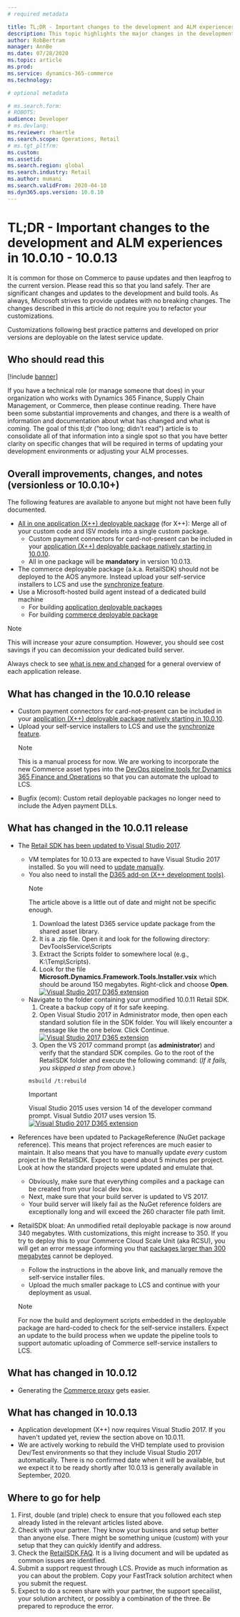```yaml
---
# required metadata

title: TL;DR - Important changes to the development and ALM experiences in 10.0.10 - 10.0.13 
description: This topic highlights the major changes in the development tools, SDKs, and ALM .
author: RobBertram 
manager: AnnBe
ms.date: 07/28/2020
ms.topic: article
ms.prod: 
ms.service: dynamics-365-commerce
ms.technology: 

# optional metadata

# ms.search.form: 
# ROBOTS: 
audience: Developer
# ms.devlang: 
ms.reviewer: rhaertle
ms.search.scope: Operations, Retail 
# ms.tgt_pltfrm: 
ms.custom: 
ms.assetid: 
ms.search.region: global
ms.search.industry: Retail
ms.author: mumani
ms.search.validFrom: 2020-04-10
ms.dyn365.ops.version: 10.0.10
---
```


# TL;DR - Important changes to the development and ALM experiences in 10.0.10 - 10.0.13 

It is common for those on Commerce to pause updates and then leapfrog to the current version.  Please read this so that you land safely.  Ther are significant changes and updates to the development and build tools.  As always, Microsoft strives to provide updates with no breaking changes.  The changes described in this article do not require you to refactor your customizations.  

Customizations following best practice patterns and developed on prior versions are deployable on the latest service update.  

## Who should read this

[!include [banner](../../includes/banner.md)]

If you have a technical role (or manage someone that does) in your organization who works with Dynamics 365 Finance, Supply Chain Management, or Commerce, then please continue reading.  There have been some substantial improvements and changes, and there is a wealth of information and documentation about what has changed and what is coming.  The goal of this tl;dr ("too long; didn't read") article is to consolidate all of that information into a single spot so that you have better clarity on specific changes that will be required in terms of updating your development environments or adjusting your ALM processes.  


## Overall improvements, changes, and notes (versionless or 10.0.10+)

The following features are available to anyone but might not have been fully documented.
- [All in one application (X++) deployable package](https://docs.microsoft.com/en-us/dynamics365/fin-ops-core/dev-itpro/dev-tools/aio-deployable-packages) (for X++):  Merge all of your custom code and ISV models into a single custom package.
  - Custom payment connectors for card-not-present can be included in your [application (X++) deployable package natively starting in 10.0.10](https://docs.microsoft.com/en-us/dynamics365/fin-ops-core/dev-itpro/dev-tools/aio-deployable-packages).
  - All in one package will be **mandatory** in version 10.0.13.
- The commerce deployable package (a.k.a. RetailSDK) should not be deployed to the AOS anymore.  Instead upload your self-service installers to LCS and use the [synchronize feature](https://docs.microsoft.com/en-us/dynamics365/commerce/dev-itpro/synchronize-installers).
- Use a Microsoft-hosted build agent instead of a dedicated build machine
  - For building [application deployable packages](https://docs.microsoft.com/en-us/dynamics365/fin-ops-core/dev-itpro/dev-tools/hosted-build-automation) 
  - For building [commerce deployable package](https://docs.microsoft.com/en-us/dynamics365/commerce/dev-itpro/retail-sdk/sdk-build-pipeline)
> [!NOTE]
> This will increase your azure consumption.  However, you should see cost savings if you can decomission your dedicated build server.

Always check to see [what is new and changed](https://docs.microsoft.com/en-us/dynamics365/finance/get-started/whats-new-home-page) for a general overview of each application release.

## What has changed in the 10.0.10 release
- Custom payment connectors for card-not-present can be included in your [application (X++) deployable package natively starting in 10.0.10](https://docs.microsoft.com/en-us/dynamics365/fin-ops-core/dev-itpro/dev-tools/aio-deployable-packages).
- Upload your self-service installers to LCS and use the [synchronize feature](https://docs.microsoft.com/en-us/dynamics365/commerce/dev-itpro/synchronize-installers).
  > [!NOTE]
  > This is a manual process for now.  We are working to incorporate the new Commerce asset types into the [DevOps pipeline tools for Dynamics 365 Finance and Operations](https://marketplace.visualstudio.com/items?itemName=Dyn365FinOps.dynamics365-finops-tools) so that you can automate the upload to LCS.
- Bugfix (ecom):  Custom retail deployable packages no longer need to include the Adyen payment DLLs.

## What has changed in the 10.0.11 release

- The [Retail SDK has been updated to Visual Studio 2017](https://docs.microsoft.com/en-us/dynamics365/commerce/dev-itpro/retail-sdk/migrate-sdk). 
  - VM templates for 10.0.13 are expected to have Visual Studio 2017 installed.  So you will need to [update manually](https://docs.microsoft.com/en-us/dynamics365/commerce/dev-itpro/retail-sdk/migrate-sdk#migrate-to-the-sdk-for-visual-studio-2017).
  - You also need to install the [D365 add-on (X++ development tools)](https://docs.microsoft.com/en-us/dynamics365/fin-ops-core/dev-itpro/dev-tools/update-development-tools). 
    > [!NOTE]
    > The article above is a little out of date and might not be specific enough. 
    > 1. Download the latest D365 service update package from the shared asset library.  
    > 2. It is a .zip file.  Open it and look for the following directory: DevToolsService\Scripts
    > 3. Extract the Scripts folder to somewhere local (e.g., K:\Temp\Scripts).
    > 4. Look for the file **Microsoft.Dynamics.Framework.Tools.Installer.vsix** which should be around 150 megabytes.  Right-click and choose **Open**.
    > [![Visual Studio 2017 D365 extension](./media/vs2017-extensions.png)](./media/vs2017-extensions.png)
  - Navigate to the folder containing your unmodified 10.0.11 Retail SDK. 
    1. Create a backup copy of it for safe keeping.
    2. Open Visual Studio 2017 in Administrator mode, then open each standard solution file in the SDK folder. You will likely encounter a message like the one below.  Click Continue. 
    [![Visual Studio 2017 D365 extension](./media/vs2017-individual-workloads.png)](./media/vs2017-extensions.png)
    3. Open the VS 2017 command prompt (as **administrator**) and verify that the standard SDK compiles.  Go to the root of the RetailSDK folder and execute the following command:  (*If it fails, you skipped a step from above.*)
    ```CMD
    msbuild /t:rebuild
    ```
    > [!IMPORTANT]
    > Visual Studio 2015 uses version 14 of the developer command prompt.  Visual Sutdio 2017 uses version 15. 
    > [![Visual Studio 2017 D365 extension](./media/vs2017-command-prompt.png)](./media/vs2017-command-prompt.png)     

- References have been updated to PackageReference (NuGet package reference).  This means that project references are much easier to maintain.  It also means that you have to manually update *every* custom project in the RetailSDK.  Expect to spend about 5 minutes per project.  Look at how the standard projects were updated and emulate that.
  - Obviously, make sure that everything compiles and a package can be created from your local dev box.
  - Next, make sure that your build server is updated to VS 2017.  
  - Your build server will likely fail as the NuGet reference folders are exceptionally long and will exceed the 260 character file path limit.  
- RetailSDK bloat:  An unmodified retail deployable package is now around 340 megabytes.  With customizations, this might increase to 350.  If you try to deploy this to your Commerce Cloud Scale Unit (aka RCSU), you will get an error message informing you that [packages larger than 300 megabytes](https://docs.microsoft.com/en-us/dynamics365/commerce/dev-itpro/retail-sdk/retail-sdk-packaging#deploy-the-deployable-packages) cannot be deployed.
  - Follow the instructions in the above link, and manually remove the self-service installer files.  
  - Upload the much smaller package to LCS and continue with your deployment as usual.
  > [!NOTE]
  > For now the build and deployment scripts embedded in the deployable package are hard-coded to check for the self-service installers.  Expect an update to the build process when we update the pipeline tools to support automatic uploading of Commerce self-service installers to LCS.



## What has changed in 10.0.12

- Generating the [Commerce proxy](https://docs.microsoft.com/en-us/dynamics365/commerce/dev-itpro/typescript-proxy-retail-pos) gets easier.

## What has changed in 10.0.13

- Application development (X++) now requires Visual Studio 2017.  If you haven't updated yet, review the section above on 10.0.11.  
- We are actively working to rebuild the VHD template used to provision Dev/Test environments so that they include Visual Studio 2017 automatically.  There is no confirmed date when it will be available, but we expect it to be ready shortly after 10.0.13 is generally available in September, 2020.

## Where to go for help
1. First, double (and triple) check to ensure that you followed each step already listed in the relevant articles listed above.  
2. Check with your partner.  They know your business and setup better than anyone else.  There might be something unique (custom) with your setup that they can quickly identify and address. 
3. Check the [RetailSDK FAQ](https://docs.microsoft.com/en-us/dynamics365/commerce/dev-itpro/retail-sdk/sdk-faq).  It is a living document and will be updated as common issues are identified.
4. Submit a support request through LCS.  Provide as much information as you can about the problem.  Copy your FastTrack solution architect when you submit the request.
5. Expect to do a screen share with your partner, the support specailist, your solution architect, or possibly a combination of the three.  Be prepared to reproduce the error.

